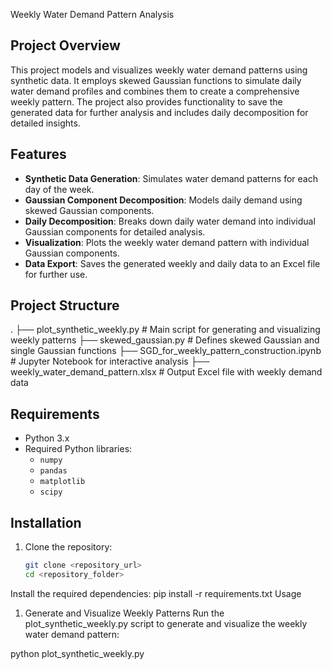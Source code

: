  Weekly Water Demand Pattern Analysis

## Project Overview
This project models and visualizes weekly water demand patterns using synthetic data. It employs skewed Gaussian functions to simulate daily water demand profiles and combines them to create a comprehensive weekly pattern. The project also provides functionality to save the generated data for further analysis and includes daily decomposition for detailed insights.

## Features
- **Synthetic Data Generation**: Simulates water demand patterns for each day of the week.
- **Gaussian Component Decomposition**: Models daily demand using skewed Gaussian components.
- **Daily Decomposition**: Breaks down daily water demand into individual Gaussian components for detailed analysis.
- **Visualization**: Plots the weekly water demand pattern with individual Gaussian components.
- **Data Export**: Saves the generated weekly and daily data to an Excel file for further use.

## Project Structure



. ├── plot_synthetic_weekly.py # Main script for generating and visualizing weekly patterns ├── skewed_gaussian.py # Defines skewed Gaussian and single Gaussian functions ├── SGD_for_weekly_pattern_construction.ipynb # Jupyter Notebook for interactive analysis ├── weekly_water_demand_pattern.xlsx # Output Excel file with weekly demand data


## Requirements
- Python 3.x
- Required Python libraries:
  - `numpy`
  - `pandas`
  - `matplotlib`
  - `scipy`

## Installation
1. Clone the repository:
   ```bash
   git clone <repository_url>
   cd <repository_folder>


Install the required dependencies:
pip install -r requirements.txt
Usage
1. Generate and Visualize Weekly Patterns
Run the plot_synthetic_weekly.py script to generate and visualize the weekly water demand pattern:


python plot_synthetic_weekly.py


